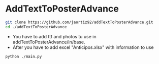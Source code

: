 # AddTextToPosterAdvance
```sh
git clone https://github.com/jaortiz92/addTextToPosterAdvance.git
cd ./addTextToPosterAdvance
```
- You have to add ttf and photos tu use in addTextToPosterAdvance/in/base.
- After you have to add excel "Anticipos.xlsx" with information to use

```sh
python ./main.py
```